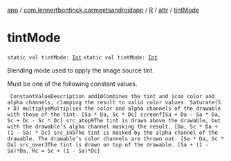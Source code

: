 [app](../../../index.md) / [com.lennertbontinck.carmeetsandroidapp](../../index.md) / [R](../index.md) / [attr](index.md) / [tintMode](./tint-mode.md)

# tintMode

`static val tintMode: `[`Int`](https://kotlinlang.org/api/latest/jvm/stdlib/kotlin/-int/index.html)
`static val tintMode: `[`Int`](https://kotlinlang.org/api/latest/jvm/stdlib/kotlin/-int/index.html)

Blending mode used to apply the image source tint.

Must be one of the following constant values.

     ConstantValueDescription add10Combines the tint and icon color and alpha channels, clamping the result to valid color values. Saturate(S + D) multiplyeMultiplies the color and alpha channels of the drawable with those of the tint. [Sa * Da, Sc * Dc] screenf[Sa + Da - Sa * Da, Sc + Dc - Sc * Dc] src_atop9The tint is drawn above the drawable, but with the drawable’s alpha channel masking the result. [Da, Sc * Da + (1 - Sa) * Dc] src_in5The tint is masked by the alpha channel of the drawable. The drawable’s color channels are thrown out. [Sa * Da, Sc * Da] src_over3The tint is drawn on top of the drawable. [Sa + (1 - Sa)*Da, Rc = Sc + (1 - Sa)*Dc]

